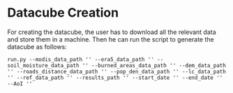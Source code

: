 # Datacube Creation

For creating the datacube, the user has to download all the relevant data and store them in a machine. Then he can run the script to generate the datacube as follows:

```
run.py --modis_data_path '' --era5_data_path '' --soil_moisture_data_path '' --burned_areas_data_path '' --dem_data_path '' --roads_distance_data_path '' --pop_den_data_path '' --lc_data_path '' --ref_data_path '' --results_path '' --start_date '' --end_date '' --AoI ''

```

